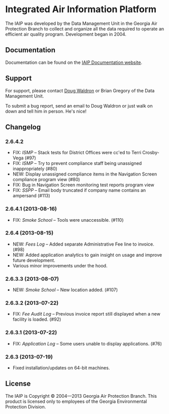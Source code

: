 Integrated Air Information Platform
===============================

The IAIP was developed by the Data Management Unit in the Georgia Air Protection Branch to collect and organize all the data required to operate an efficient air quality program. Development began in 2004.


Documentation
------------

Documentation can be found on the [IAIP Documentation website](https://sites.google.com/site/iaipdocs/).


Support
------

For support, please contact [Doug Waldron](tel:404-362-7134) or Brian Gregory of the Data Management Unit.

To submit a bug report, send an email to Doug Waldron or just walk on down and tell him in person. He's nice!


Changelog
--------
### 2.6.4.2

* FIX: *ISMP* – Stack tests for District Offices were cc'ed to Terri Crosby-Vega (#97)
* FIX: *ISMP* – Try to prevent compliance staff being unassigned inappropriately (#80)
* NEW: Display unassigned compliance items in the Navigation Screen compliance program view (#80)
* FIX: Bug in Navigation Screen monitoring test reports program view
* FIX: *SSPP* – Email body truncated if company name contains an ampersand (#113)

### 2.6.4.1 (2013-08-16)

* FIX: *Smoke School* – Tools were unaccessible. (#110)

### 2.6.4 (2013-08-15)

* NEW: *Fees Log* – Added separate Administrative Fee line to invoice. (#98)
* NEW: Added application analytics to gain insight on usage and improve future development.
* Various minor improvements under the hood.

### 2.6.3.3 (2013-08-07)

* NEW: *Smoke School* – New location added. (#107)

### 2.6.3.2 (2013-07-22)

* FIX: *Fee Audit Log* – Previous invoice report still displayed when a new facility is loaded. (#92)

### 2.6.3.1 (2013-07-22)

* FIX: *Application Log* – Some users unable to display applications. (#76)

### 2.6.3 (2013-07-19)

* Fixed installation/updates on 64-bit machines.


License
------

The IAIP is Copyright © 2004—2013 Georgia Air Protection Branch. This product is licensed only to employees of the Georgia Environmental Protection Division.
